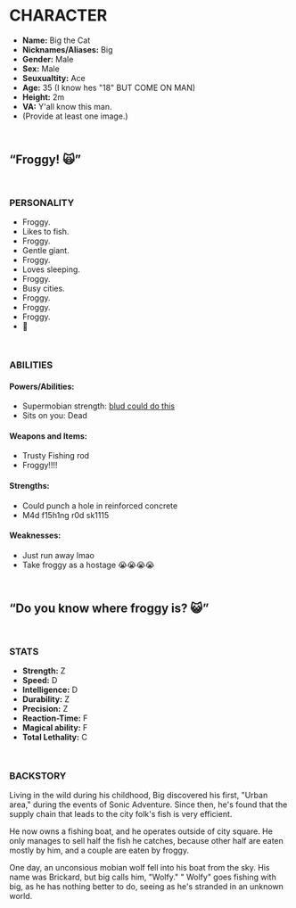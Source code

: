 # CHARACTER

- **Name:** Big the Cat
- **Nicknames/Aliases:** Big
- **Gender:** Male
- **Sex:** Male
- **Seuxualtity:** Ace
- **Age:** 35 (I know hes "18" BUT COME ON MAN)
- **Height:** 2m
- **VA:** Y'all know this man.
- (Provide at least one image.)

``` ```

## “Froggy! 🙀”

``` ```

### PERSONALITY

- Froggy.
- Likes to fish.
- Froggy.
- Gentle giant.
- Froggy.
- Loves sleeping.
- Froggy.
- Busy cities.
- Froggy.
- Froggy.
- Froggy.
- 🐸

``` ```

### ABILITIES

#### Powers/Abilities:

- Supermobian strength: [blud could do this](https://youtu.be/Z7FcfG76SHY?si=YLN3dm7SmQdBvY4H)
- Sits on you: Dead

#### Weapons and Items:

- Trusty Fishing rod
- Froggy!!!!

#### Strengths:

- Could punch a hole in reinforced concrete
- M4d f15h1ng r0d sk1115

#### Weaknesses:

- Just run away lmao
- Take froggy as a hostage 😭😭😭😭

``` ```

## “Do you know where froggy is? 😺”

``` ```

### STATS

- **Strength:** Z
- **Speed:** D
- **Intelligence:** D
- **Durability:** Z
- **Precision:** Z
- **Reaction-Time:** F
- **Magical ability:** F
- **Total Lethality:** C

``` ```

### BACKSTORY

Living in the wild during his childhood, Big discovered his first, "Urban area," during the events of Sonic Adventure.
Since then, he's found that the supply chain that leads to the city folk's fish is very efficient.

He now owns a fishing boat, and he operates outside of city square. He only manages to sell half the fish he catches,
because other half are eaten mostly by him, and a couple are eaten by froggy.

One day, an unconsious mobian wolf fell into his boat from the sky. His name was Brickard, but big calls him, "Wolfy." "
Wolfy" goes fishing with big, as he has nothing better to do, seeing as he's stranded in an unknown world.